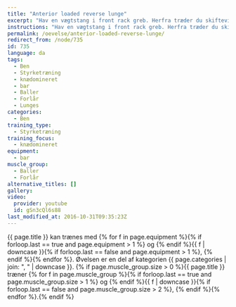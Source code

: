 ```yaml
---
title: "Anterior loaded reverse lunge"
excerpt: "Hav en vægtstang i front rack greb. Herfra træder du skiftevis et skridt tilbage på hvert ben."
instructions: "Hav en vægtstang i front rack greb. Herfra træder du skiftevis et skridt tilbage på hvert ben."
permalink: /oevelse/anterior-loaded-reverse-lunge/
redirect_from: /node/735
id: 735
language: da
tags:
  - Ben
  - Styrketræning
  - knædomineret
  - bar
  - Baller
  - Forlår
  - Lunges
categories:
  - Ben
training_type:
  - Styrketræning
training_focus:
  - knædomineret
equipment:
  - bar
muscle_group:
  - Baller
  - Forlår
alternative_titles: []
gallery:
video:
  provider: youtube
  id: gSn3cQl6s88
last_modified_at: 2016-10-31T09:35:23Z
---
```


{{ page.title }} kan trænes med {% for f in page.equipment %}{% if forloop.last == true and page.equipment > 1 %} og {% endif %}{{ f | downcase  }}{% if forloop.last == false and page.equipment > 1 %}, {% endif %}{% endfor %}. Øvelsen er en del af kategorien {{ page.categories | join: ", " | downcase }}. {% if page.muscle_group.size > 0 %}{{ page.title }} træner {% for f in page.muscle_group %}{% if forloop.last == true and page.muscle_group.size > 1 %} og {% endif %}{{ f | downcase }}{% if forloop.last == false and page.muscle_group.size > 2 %}, {% endif %}{% endfor %}.{% endif %}
